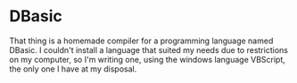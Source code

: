 # DBasic
That thing is a homemade compiler for a programming language named DBasic. I couldn't install a language that suited my needs due to restrictions on my computer, so I'm writing one, using the windows language VBScript, the only one I have at my disposal.
